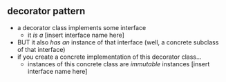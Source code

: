 ## decorator pattern
- a decorator class implements some interface
    - it _is a_ [insert interface name here]
- BUT it also _has an_ instance of that interface (well, a concrete subclass of that interface)
- if you create a concrete implementation of this decorator class...
    - instances of this concrete class are _immutable_ instances [insert interface name here]

